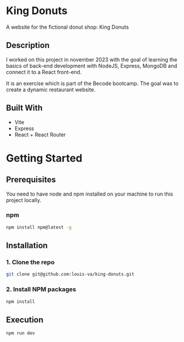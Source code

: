# King Donuts

A website for the fictional donut shop: King Donuts

## Description

I worked on this project in november 2023 with the goal of learning the basics of back-end development with NodeJS, Express, MongoDB and connect it to a React front-end.

It is an exercise which is part of the Becode bootcamp. The goal was to create a dynamic restaurant website.


## Built With

* Vite
* Express
* React + React Router



<!-- GETTING STARTED -->
# Getting Started

## Prerequisites

You need to have node and npm installed on your machine to run this project locally.  

### npm
  ```sh
  npm install npm@latest -g
  ```

## Installation

### 1. Clone the repo
```sh
git clone git@github.com:louis-va/king-donuts.git
```
### 2. Install NPM packages
```sh
npm install
```

## Execution 
```sh
npm run dev
```
